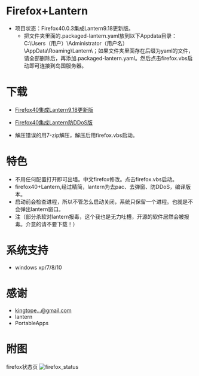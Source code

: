 
Firefox+Lantern
=================
* 项目状态：Firefox40.0.3集成Lantern9.18更新版。
  - 把文件夹里面的.packaged-lantern.yaml放到以下Appdata目录：C:\Users（用户）\Administrator（用户名）\AppData\Roaming\Lantern\；如果文件夹里面存在后缀为yaml的文件，请全部删除后，再添加.packaged-lantern.yaml。然后点击firefox.vbs启动即可连接到岛国服务器。

下载
=======
* [Firefox40集成Lantern9.18更新版](https://github.com/yeahwu/firefox/archive/master.zip)
  
* [Firefox40集成Lantern防DDoS版](https://github.com/yeahwu/wu/releases/download/Firefox/Firefox.DDoS.zip) 

* 解压错误的用7-zip解压，解压后用firefox.vbs启动。

特色
=======
* 不用任何配置打开即可出墙。中文firefox修改。点击firefox.vbs启动。
* firefox40+Lantern,经过精简，lantern为去pac、去弹窗、防DDoS，编译版本。
* 启动前会检查进程，所以不管怎么启动关闭，系统只保留一个进程。也就是不会弹出lantern窗口。
* 注（部分杀软对lantern报毒，这个我也是无力吐槽，开源的软件居然会被报毒。介意的请不要下载！）

系统支持
=======
*  windows xp/7/8/10

感谢
====
* kingtope...@gmail.com
* lantern
* PortableApps

附图
=====
firefox状态页
![firefox_status](https://github.com/yeahwu/wu/blob/master/firefox8.JPG?raw=true)
